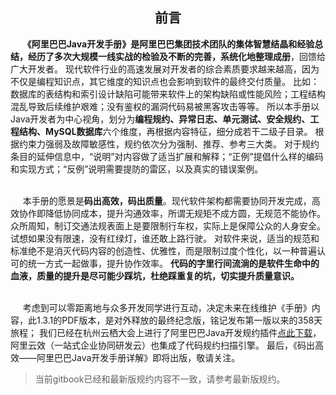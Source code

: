 

## <center>前言</center>

&nbsp;&nbsp;&nbsp;&nbsp;
**《阿里巴巴Java开发手册》是阿里巴巴集团技术团队的集体智慧结晶和经验总结，经历了多次大规模一线实战的检验及不断的完善，系统化地整理成册**，回馈给广大开发者。
现代软件行业的高速发展对开发者的综合素质要求越来越高，因为不仅是编程知识点，其它维度的知识点也会影响到软件的最终交付质量。
比如：数据库的表结构和索引设计缺陷可能带来软件上的架构缺陷或性能风险；工程结构混乱导致后续维护艰难；没有鉴权的漏洞代码易被黑客攻击等等。
所以本手册以Java开发者为中心视角，划分为**编程规约、异常日志、单元测试、安全规约、工程结构、MySQL数据库**六个维度，再根据内容特征，细分成若干二级子目录。
根据约束力强弱及故障敏感性，规约依次分为强制、推荐、参考三大类。
对于规约条目的延伸信息中，“说明”对内容做了适当扩展和解释；“正例”提倡什么样的编码和实现方式；“反例”说明需要提防的雷区，以及真实的错误案例。 

<br>&nbsp;&nbsp;&nbsp;&nbsp;
本手册的愿景是<strong>码出高效，码出质量</strong>。现代软件架构都需要协同开发完成，高效协作即降低协同成本，提升沟通效率，所谓无规矩不成方圆，无规范不能协作。
众所周知，制订交通法规表面上是要限制行车权，实际上是保障公众的人身安全。试想如果没有限速，没有红绿灯，谁还敢上路行驶。
对软件来说，适当的规范和标准绝不是消灭代码内容的创造性、优雅性，而是限制过度个性化，以一种普遍认可的统一方式一起做事，提升协作效率。
**代码的字里行间流淌的是软件生命中的血液，质量的提升是尽可能少踩坑，杜绝踩重复的坑，切实提升质量意识。** 

<br>&nbsp;&nbsp;&nbsp;&nbsp;
考虑到可以零距离地与众多开发同学进行互动，决定未来在线维护《手册》内容，此1.3.1的PDF版本，是对外释放的最终纪念版，铭记发布第一版以来的358天旅程；
我们已经在杭州云栖大会上进行了阿里巴巴Java开发规约插件[点此下载](https://github.com/alibaba/p3c)，阿里云效（一站式企业协同研发云）也集成了代码规约扫描引擎。
最后，《码出高效——阿里巴巴Java开发手册详解》即将出版，敬请关注。 



> 当前gitbook已经和最新版规约内容不一致，请参考最新版规约。


